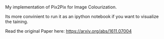 My implementation of Pix2Pix for Image Colourization.

Its more convinient to run it as an ipython notebook if you want to visualize the taining.

Read the original Paper here: https://arxiv.org/abs/1611.07004